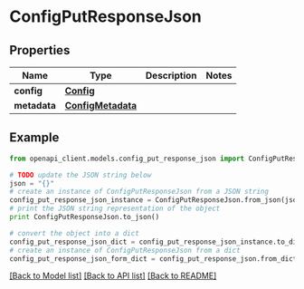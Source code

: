 # ConfigPutResponseJson


## Properties

Name | Type | Description | Notes
------------ | ------------- | ------------- | -------------
**config** | [**Config**](Config.md) |  | 
**metadata** | [**ConfigMetadata**](ConfigMetadata.md) |  | 

## Example

```python
from openapi_client.models.config_put_response_json import ConfigPutResponseJson

# TODO update the JSON string below
json = "{}"
# create an instance of ConfigPutResponseJson from a JSON string
config_put_response_json_instance = ConfigPutResponseJson.from_json(json)
# print the JSON string representation of the object
print ConfigPutResponseJson.to_json()

# convert the object into a dict
config_put_response_json_dict = config_put_response_json_instance.to_dict()
# create an instance of ConfigPutResponseJson from a dict
config_put_response_json_form_dict = config_put_response_json.from_dict(config_put_response_json_dict)
```
[[Back to Model list]](../README.md#documentation-for-models) [[Back to API list]](../README.md#documentation-for-api-endpoints) [[Back to README]](../README.md)


